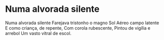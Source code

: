 # Numa alvorada silente

Numa alvorada silente
Farejava tristonho o magno Sol
Aéreo campo latente
E como criança, de repente,
Com corola rubescente,
Pintou de vigília e arrebol
Um vasto vitral de escol.

